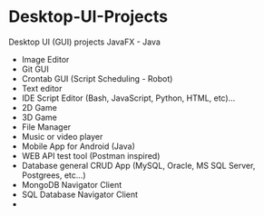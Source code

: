 # Desktop-UI-Projects
Desktop UI (GUI) projects JavaFX - Java

- Image Editor
- Git GUI
- Crontab GUI (Script Scheduling -  Robot)
- Text editor
- IDE Script Editor (Bash, JavaScript, Python, HTML, etc)...
- 2D Game
- 3D Game
- File Manager
- Music or video player
- Mobile App for Android (Java)
- WEB API test tool (Postman inspired)
- Database general CRUD App (MySQL, Oracle, MS SQL Server, Postgrees, etc...)
- MongoDB Navigator Client
- SQL Database Navigator Client
- 
